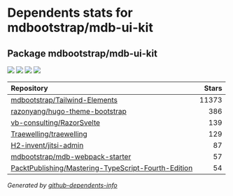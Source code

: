 # Dependents stats for mdbootstrap/mdb-ui-kit

## Package mdbootstrap/mdb-ui-kit

[![](https://img.shields.io/static/v1?label=Used%20by&message=9078&color=informational&logo=slickpic)](https://github.com/mdbootstrap/mdb-ui-kit/network/dependents)
[![](https://img.shields.io/static/v1?label=Used%20by%20(public)&message=7&color=informational&logo=slickpic)](https://github.com/mdbootstrap/mdb-ui-kit/network/dependents)
[![](https://img.shields.io/static/v1?label=Used%20by%20(private)&message=9071&color=informational&logo=slickpic)](https://github.com/mdbootstrap/mdb-ui-kit/network/dependents)
[![](https://img.shields.io/static/v1?label=Used%20by%20(stars)&message=57&color=informational&logo=slickpic)](https://github.com/mdbootstrap/mdb-ui-kit/network/dependents)

| Repository | Stars  |
| :--------  | -----: |
|[mdbootstrap/Tailwind-Elements](https://github.com/mdbootstrap/Tailwind-Elements) | 11373 |
|[razonyang/hugo-theme-bootstrap](https://github.com/razonyang/hugo-theme-bootstrap) | 386 |
|[vb-consulting/RazorSvelte](https://github.com/vb-consulting/RazorSvelte) | 139 |
|[Traewelling/traewelling](https://github.com/Traewelling/traewelling) | 129 |
|[H2-invent/jitsi-admin](https://github.com/H2-invent/jitsi-admin) | 87 |
|[mdbootstrap/mdb-webpack-starter](https://github.com/mdbootstrap/mdb-webpack-starter) | 57 |
|[PacktPublishing/Mastering-TypeScript-Fourth-Edition](https://github.com/PacktPublishing/Mastering-TypeScript-Fourth-Edition) | 54 |

_Generated by [github-dependents-info](https://github.com/nvuillam/github-dependents-info)_